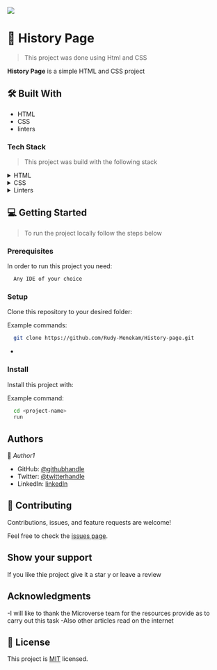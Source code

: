 ![](https://img.shields.io/badge/Microverse-blueviolet)


# 📖 History Page <a name="about-project"></a>

> This project was done using Html and CSS

**History Page** is a simple HTML and CSS project 


## 🛠 Built With <a name="built-with"></a>
 
 - HTML
 - CSS
 - linters

### Tech Stack <a name="tech-stack"></a>

> This project was build with the following stack

<details>
  <summary>HTML</summary>
  <ul>
    <li><a href="https://www.w3schools.com/html/html_headings.asp">HTML</a></li>
  </ul>
</details>

<details>
  <summary>CSS</summary>
  <ul>
    <li><a href="https://www.w3schools.com/tags/tag_hn.asp">CSS</a></li>
  </ul>
</details>

<details>
  <summary>Linters</summary>
  <ul>
    <li><a href="https://github.com/microverseinc/linters-config/tree/master/html-css">Linters</a></li>
  </ul>
</details>

## 💻 Getting Started <a name="getting-started"></a>

> To run the project locally follow the steps below

### Prerequisites

In order to run this project you need:

```sh
  Any IDE of your choice
```

### Setup

Clone this repository to your desired folder:


Example commands:

```sh
  git clone https://github.com/Rudy-Menekam/History-page.git
```
-

### Install

Install this project with:


Example command:

```sh
  cd <project-name>
  run
```

## Authors

👤 *Author1*

- GitHub: [@githubhandle](https://github.com/Rudy-Menekam)
- Twitter: [@twitterhandle](https://twitter.com/MenekamR)
- LinkedIn: [linkedIn](https://www.linkedin.com/in/menekam-rudy/)


## 🤝 Contributing

Contributions, issues, and feature requests are welcome!

Feel free to check the [issues page]([../../issues/](https://github.com/Rudy-Menekam/History-page)).

 ## Show your support

If you like thie project give it a star y or leave a review

## Acknowledgments

-I will like to thank the Microverse team for the resources provide as to carry out this task
-Also other articles read on the internet

## 📝 License

This project is [MIT](./MIT.md) licensed.

<!-- NOTE: we recommend using the [MIT license](https://choosealicense.com/licenses/mit/) - you can set it up quickly by [using templates available on GitHub](https://docs.github.com/en/communities/setting-up-your-project-for-healthy-contributions/adding-a-license-to-a-repository). You can also use [any other license](https://choosealicense.com/licenses/) if you wish. -->
